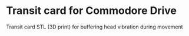 # Transit card for Commodore Drive

Transit card STL (3D print) for buffering head vibration during movement
